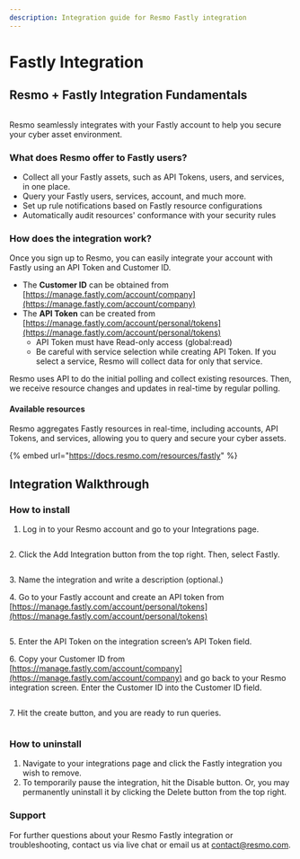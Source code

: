 ```yaml
---
description: Integration guide for Resmo Fastly integration
---
```


# Fastly Integration

## Resmo + Fastly Integration Fundamentals

<figure><img src="../.gitbook/assets/fastly-logo copy.svg" alt=""><figcaption></figcaption></figure>

Resmo seamlessly integrates with your Fastly account to help you secure your cyber asset environment.

### What does Resmo offer to Fastly users?

* Collect all your Fastly assets, such as API Tokens, users, and services, in one place.
* Query your Fastly users, services, account, and much more.
* Set up rule notifications based on Fastly resource configurations
* Automatically audit resources' conformance with your security rules

### How does the integration work?

Once you sign up to Resmo, you can easily integrate your account with Fastly using an API Token and Customer ID.

* The **Customer ID** can be obtained from\
  [https://manage.fastly.com/account/company](https://manage.fastly.com/account/company)
* The **API Token** can be created from\
  [https://manage.fastly.com/account/personal/tokens](https://manage.fastly.com/account/personal/tokens)
  * API Token must have Read-only access (global:read)
  * Be careful with service selection while creating API Token. If you select a service, Resmo will collect data for only that service.

Resmo uses API to do the initial polling and collect existing resources. Then, we receive resource changes and updates in real-time by regular polling.

#### Available resources

Resmo aggregates Fastly resources in real-time, including accounts, API Tokens, and services, allowing you to query and secure your cyber assets.

{% embed url="https://docs.resmo.com/resources/fastly" %}

## Integration Walkthrough

### How to install

1. Log in to your Resmo account and go to your Integrations page.

<figure><img src="../.gitbook/assets/resmo-fastly.png" alt=""><figcaption></figcaption></figure>

2\. Click the Add Integration button from the top right. Then, select Fastly.

<figure><img src="../.gitbook/assets/fastly-integration-config.png" alt=""><figcaption></figcaption></figure>

3\. Name the integration and write a description (optional.)

4\. Go to your Fastly account and create an API token from [https://manage.fastly.com/account/personal/tokens](https://manage.fastly.com/account/personal/tokens)

<figure><img src="../.gitbook/assets/fastly-api-tokens.png" alt=""><figcaption></figcaption></figure>

5\. Enter the API Token on the integration screen’s API Token field.

6\. Copy your Customer ID from [https://manage.fastly.com/account/company](https://manage.fastly.com/account/company) and go back to your Resmo integration screen. Enter the Customer ID into the Customer ID field.

<figure><img src="../.gitbook/assets/customer-id.png" alt=""><figcaption></figcaption></figure>

7\. Hit the create button, and you are ready to run queries.

<figure><img src="../.gitbook/assets/configuration-fields.png" alt=""><figcaption></figcaption></figure>

### How to uninstall

1. Navigate to your integrations page and click the Fastly integration you wish to remove.
2. To temporarily pause the integration, hit the Disable button. Or, you may permanently uninstall it by clicking the Delete button from the top right.

### Support

For further questions about your Resmo Fastly integration or troubleshooting, contact us via live chat or email us at contact@resmo.com.
